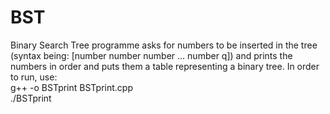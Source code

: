 # BST
Binary Search Tree programme asks for numbers to be inserted in the tree (syntax being: [number number number ... number q]) and prints the numbers in order and puts them a table representing a binary tree.
In order to run, use: </br>
g++ -o BSTprint BSTprint.cpp </br>
./BSTprint
